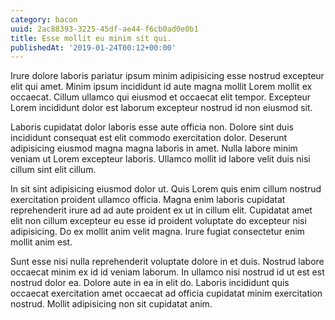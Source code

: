 ```yaml
---
category: bacon
uuid: 2ac88393-3225-45df-ae44-f6cb0ad0e0b1
title: Esse mollit eu minim sit qui.
publishedAt: '2019-01-24T00:12+00:00'
---
```


Irure dolore laboris pariatur ipsum minim adipisicing esse nostrud excepteur elit qui amet. Minim ipsum incididunt id aute magna mollit Lorem mollit ex occaecat. Cillum ullamco qui eiusmod et occaecat elit tempor. Excepteur Lorem incididunt dolor est laborum excepteur nostrud id non eiusmod sit.

Laboris cupidatat dolor laboris esse aute officia non. Dolore sint duis incididunt consequat est elit commodo exercitation dolor. Deserunt adipisicing eiusmod magna magna laboris in amet. Nulla labore minim veniam ut Lorem excepteur laboris. Ullamco mollit id labore velit duis nisi cillum sint elit cillum.

In sit sint adipisicing eiusmod dolor ut. Quis Lorem quis enim cillum nostrud exercitation proident ullamco officia. Magna enim laboris cupidatat reprehenderit irure ad ad aute proident ex ut in cillum elit. Cupidatat amet elit non cillum excepteur eu esse id proident voluptate do excepteur nisi adipisicing. Do ex mollit anim velit magna. Irure fugiat consectetur enim mollit anim est.

Sunt esse nisi nulla reprehenderit voluptate dolore in et duis. Nostrud labore occaecat minim ex id id veniam laborum. In ullamco nisi nostrud id ut est est nostrud dolor ea. Dolore aute in ea in elit do. Laboris incididunt quis occaecat exercitation amet occaecat ad officia cupidatat minim exercitation nostrud. Mollit adipisicing non sit cupidatat anim.
